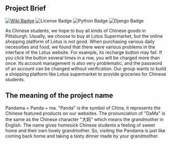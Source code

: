 ## Project Brief

[![Wiki Badge](https://img.shields.io/badge/Wiki-Pandama-yellow)](https://github.com/liuninglin/pandama/wiki)<space><space>
![License Badge](https://img.shields.io/badge/License-MIT%20License-blue)<space><space>
![Python Badge](https://img.shields.io/badge/Python-3.8-brightgreen)<space><space>
![Django Badge](https://img.shields.io/badge/Django-3.2-green)<space><space>

As Chinese students, we hope to buy all kinds of Chinese goods in Pittsburgh. Usually, we choose to buy at Lotus Supermarket, but the online shopping platform of Lotus is not good. When purchasing various daily necessities and food, we found that there were various problems in the interface of the Lotus website. For example, its recharge button may fail. If you click the button several times in a row, you will be charged more than once. Its account management is also very problematic, and the password of an account can be changed without verification. Our group wants to build a shopping platform like Lotus supermarket to provide groceries for Chinese students.

## The meaning of the project name

Pandama = Panda + ma. "Panda" is the symbol of China, it represents the Chinese featured products on our websites. The pronunciation of "DaMa" is the same as the Chinese character "大妈" which means the grandmother in English. The name gives homesick Chinese students a feeling of sweet home and their own lovely grandmother. So, visiting the Pandama is just like coming back home and taking a tasty dinner made by your grandmother.
